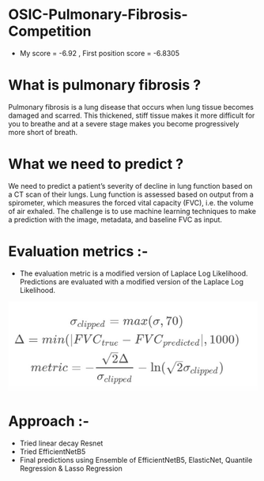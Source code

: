 # OSIC-Pulmonary-Fibrosis-Competition
- My score = -6.92 , First position score = -6.8305

# What is pulmonary fibrosis ? 

Pulmonary fibrosis is a lung disease that occurs when lung tissue becomes damaged and scarred. This thickened, stiff tissue makes it more difficult for you to breathe and at a severe stage makes you become progressively more short of breath.

# What we need to predict ?

We need to predict a patient’s severity of decline in lung function based on a CT scan of their lungs. Lung function is assessed based on output from a spirometer, which measures the forced vital capacity (FVC), i.e. the volume of air exhaled. The challenge is to use machine learning techniques to make a prediction with the image, metadata, and baseline FVC as input.

# Evaluation metrics :-

- The evaluation metric is a modified version of Laplace Log Likelihood. 
Predictions are evaluated with a modified version of the Laplace Log Likelihood.

![](scores.jpg)

# Approach :-
- Tried linear decay Resnet
- Tried EfficientNetB5
- Final predictions using Ensemble of EfficientNetB5, ElasticNet, Quantile Regression & Lasso Regression
